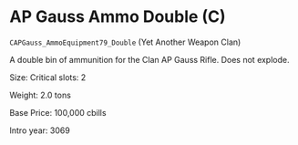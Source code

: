 # AP Gauss Ammo Double (C)

`CAPGauss_AmmoEquipment79_Double` (Yet Another Weapon Clan)

A double bin of ammunition for the Clan AP Gauss Rifle. Does not explode.

Size: Critical slots: 2

Weight: 2.0 tons

Base Price: 100,000 cbills

Intro year: 3069

